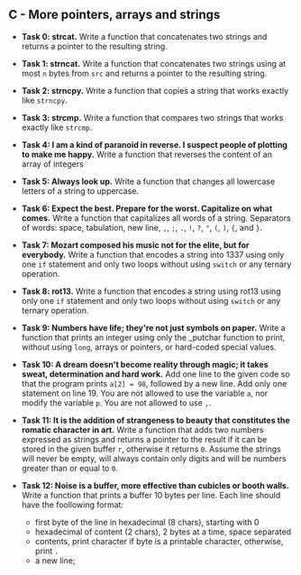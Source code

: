 ## C - More pointers, arrays and strings

- **Task 0: strcat.** Write a function that concatenates two strings and returns a pointer to the resulting string.
- **Task 1: strncat.** Write a function that concatenates two strings using at most `n` bytes from `src` and returns a pointer to the resulting string.
- **Task 2: strncpy.** Write a function that copies a string that works exactly like `strncpy`.
- **Task 3: strcmp.** Write a function that compares two strings that works exactly like `strcmp`.
- **Task 4: I am a kind of paranoid in reverse. I suspect people of plotting to make me happy.** Write a function that reverses the content of an array of integers
- **Task 5: Always look up.** Write a function that changes all lowercase letters of a string to uppercase.
- **Task 6: Expect the best. Prepare for the worst. Capitalize on what comes.** Write a function that capitalizes all words of a string. Separators of words: space, tabulation, new line, `,`, `;`, `.`, `!`, `?`, `"`, `(`, `)`, `{`, and `}`.
- **Task 7: Mozart composed his music not for the elite, but for everybody.** Write a function that encodes a string into 1337 using only one `if` statement and only two loops without using `switch` or any ternary operation.

- **Task 8: rot13.** Write a function that encodes a string using rot13 using only one `if` statement and only two loops without using `switch` or any ternary operation.
- **Task 9: Numbers have life; they're not just symbols on paper.** Write a function that prints an integer using only the \_putchar function to print, without using `long`, arrays or pointers, or hard-coded special values.
- **Task 10: A dream doesn't become reality through magic; it takes sweat, determination and hard work.** Add one line to the given code so that the program prints `a[2] = 98`, followed by a new line. Add only one statement on line 19. You are not allowed to use the variable `a`, nor modify the variable `p`. You are not allowed to use `,`.
- **Task 11: It is the addition of strangeness to beauty that constitutes the romatic character in art.** Write a function that adds two numbers expressed as strings and returns a pointer to the result if it can be stored in the given buffer `r`, otherwise it returns `0`. Assume the strings will never be empty, will always contain only digits and will be numbers greater than or equal to `0`.
- **Task 12: Noise is a buffer, more effective than cubicles or booth walls.** Write a function that prints a buffer 10 bytes per line. Each line should have the foollowing format:
	- first byte of the line in hexadecimal (8 chars), starting with 0
	- hexadecimal of content (2 chars), 2 bytes at a time, space separated
	- contents, print character if byte is a printable character, otherwise, print `.`
	- a new line;
